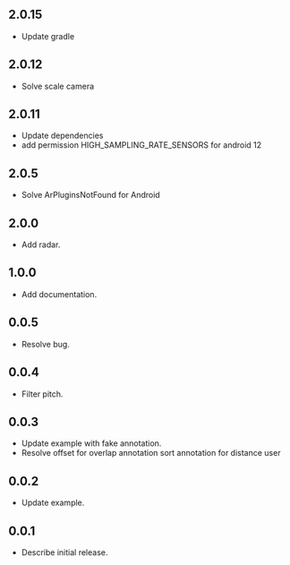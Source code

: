 ## 2.0.15
* Update gradle

## 2.0.12

* Solve scale camera

## 2.0.11

* Update dependencies
* add permission HIGH_SAMPLING_RATE_SENSORS for android 12

## 2.0.5

* Solve ArPluginsNotFound for Android

## 2.0.0

* Add radar.

## 1.0.0

* Add documentation.

## 0.0.5

* Resolve bug.

## 0.0.4

* Filter pitch.

## 0.0.3

* Update example with fake annotation.
* Resolve offset for overlap annotation sort annotation for distance user

## 0.0.2

*  Update example.

## 0.0.1

*  Describe initial release.
